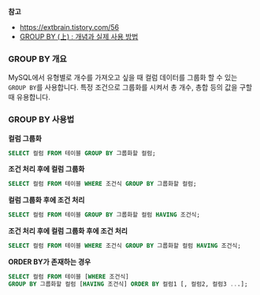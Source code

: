 **참고** 
- https://extbrain.tistory.com/56
- [GROUP BY (上) : 개념과 실제 사용 방법](https://kimsyoung.tistory.com/entry/SQL-GROUP-BY-%E4%B8%8A-%EA%B0%9C%EB%85%90%EA%B3%BC-%EC%8B%A4%EC%A0%9C-%EC%A0%81%EC%9A%A9-%EB%B0%A9%EB%B2%95)

### GROUP BY 개요
MySQL에서 유형별로 개수를 가져오고 싶을 때 컬럼 데이터를 그룹화 할 수 있는 `GROUP BY`를 사용합니다.
특정 조건으로 그룹화를 시켜서 총 개수, 총합 등의 값을 구할 때 유용합니다. 

### GROUP BY 사용법
**컬럼 그룹화**
```SQL
SELECT 컬럼 FROM 테이블 GROUP BY 그룹화할 컬럼;
```

**조건 처리 후에 컬럼 그룹화**
```SQL
SELECT 컬럼 FROM 테이블 WHERE 조건식 GROUP BY 그룹화할 컬럼;
```

**컬럼 그룹화 후에 조건 처리**
```SQL
SELECT 컬럼 FROM 테이블 GROUP BY 그룹화할 컬럼 HAVING 조건식;
```

**조건 처리 후에 컬럼 그룹화 후에 조건 처리**
```SQL
SELECT 컬럼 FROM 테이블 WHERE 조건식 GROUP BY 그룹화할 컬럼 HAVING 조건식;
```

**ORDER BY가 존재하는 경우**
```SQL
SELECT 컬럼 FROM 테이블 [WHERE 조건식]
GROUP BY 그룹화할 컬럼 [HAVING 조건식] ORDER BY 컬럼1 [, 컬럼2, 컬럼3 ...];
```

